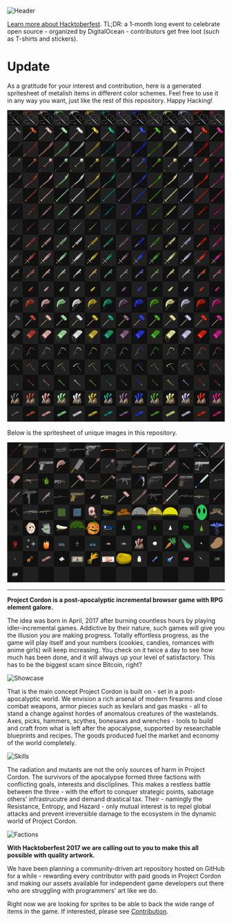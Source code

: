![Header](markdown/header.png)

[Learn more about Hacktoberfest](https://hacktoberfest.digitalocean.com/). TL;DR: a 1-month long event to celebrate open source - organized by DigitalOcean - contributors get free loot (such as T-shirts and stickers).

# Update

As a gratitude for your interest and contribution, here is a generated spritesheet of metalish items in different color schemes. Feel free to use it in any way you want, just like the rest of this repository. Happy Hacking!

![Spritesheet](markdown/spritesheet.png)

Below is the spritesheet of unique images in this repository.

![Spritesheet All](markdown/spritesheet-all.png)

---

**Project Cordon is a post-apocalyptic incremental browser game with RPG element galore.**

The idea was born in April, 2017 after burning countless hours by playing idler-incremental games. Addictive by their nature, such games will give you the illusion you are making progress. Totally effortless progress, as the game will play itself and your numbers (cookies, candies, romances with anime girls) will keep increasing. You check on it twice a day to see how much has been done, and it will always up your level of satisfactory. This has to be the biggest scam since Bitcoin, right?

![Showcase](markdown/spritesheet-guns.png)

That is the main concept Project Cordon is built on - set in a post-apocalyptic world. We envision a rich arsenal of modern firearms and close combat weapons, armor pieces such as kevlars and gas masks - all to stand a change against hordes of anomalous creatures of the wastelands. Axes, picks, hammers, scythes, bonesaws and wrenches - tools to build and craft from what is left after the apocalypse, supported by researchable blueprints and recipes. The goods produced fuel the market and economy of the world completely.

![Skills](markdown/skills.png)

The radiation and mutants are not the only sources of harm in Project Cordon. The survivors of the apocalypse formed three factions with conflicting goals, interests and discliplines. This makes a restless battle between the three - with the effort to conquer strategic points, sabotage others' infrastrucutre and demand drastical tax. Their - namingly the Resistance, Entropy, and Hazard - only mutual interest is to repel global attacks and prevent irreversible damage to the ecosystem in the dynamic world of Project Cordon.

![Factions](markdown/factions.png)

**With Hacktoberfest 2017 we are calling out to you to make this all possible with quality artwork.**

We have been planning a community-driven art repository hosted on GitHub for a while - rewarding every contributor with paid goods in Project Cordon and making our assets available for independent game developers out there who are struggling with programmers' art like we do.

Right now we are looking for sprites to be able to back the wide range of items in the game. If interested, please see [Contribution](CONTRIBUTING.md).
